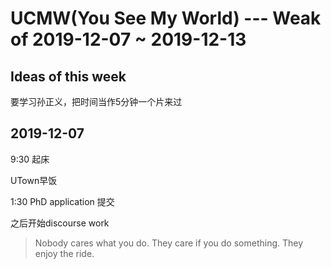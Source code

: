 # UCMW(You See My World) --- Weak of 2019-12-07 ~ 2019-12-13



## Ideas of this week

要学习孙正义，把时间当作5分钟一个片来过



## 2019-12-07

9:30 起床

UTown早饭

1:30  PhD application 提交

之后开始discourse work



> Nobody cares what you do. They care if you do something. They enjoy the ride.



